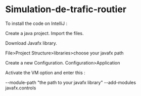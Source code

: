 # Simulation-de-trafic-routier

To install the code on IntelliJ :

Create a java project.
Import the files.

Download Javafx library.

File>Project Structure>libraries>choose your javafx path

Create a new Configuration.
Configuration>Application

Activate the VM option and enter this :

--module-path "the path to your javafx library" --add-modules javafx.controls

